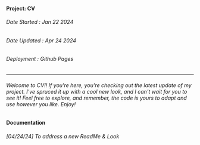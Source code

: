 #### Project: CV
###### Date Started : Jan 22 2024
###### Date Updated : Apr 24 2024
###### Deployment : Github Pages
---
###### Welcome to CV!! If you're here, you're checking out the latest update of my project. I've spruced it up with a cool new look, and I can't wait for you to see it! Feel free to explore, and remember, the code is yours to adapt and use however you like. Enjoy! ######

#### Documentation
###### [04/24/24] To address a new ReadMe & Look